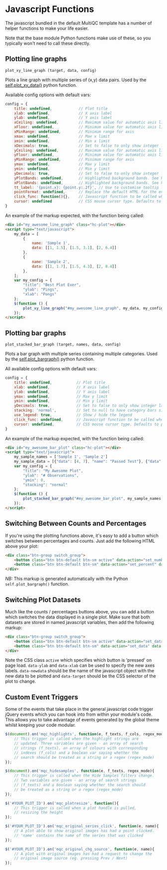 # Javascript Functions
The javascript bundled in the default MultiQC template has a number of
helper functions to make your life easier.

Note that the base module Python functions make use of these, so
you typically won't need to call these directly.

## Plotting line graphs
`plot_xy_line_graph (target, data, config)`

Plots a line graph with multiple series of (x,y) data pairs. Used by
the [self.plot_xy_data()](CONTRIBUTING.md#selfplot_xy_data-data-config)
python function.

Available config options with default vars:
```javascript
config = {
    title: undefined,            // Plot title
    xlab: undefined,             // X axis label
    ylab: undefined,             // Y axis label
    xCeiling: undefined,         // Maximum value for automatic axis limit (good for percentages)
    xFloor: undefined,           // Minimum value for automatic axis limit
    xMinRange: undefined,        // Minimum range for axis
    xmax: undefined,             // Max x limit
    xmin: undefined,             // Min x limit
    xDecimals: true,             // Set to false to only show integer labels
    yCeiling: undefined,         // Maximum value for automatic axis limit (good for percentages)
    yFloor: undefined,           // Minimum value for automatic axis limit
    yMinRange: undefined,        // Minimum range for axis
    ymax: undefined,             // Max y limit
    ymin: undefined,             // Min y limit
    yDecimals: true,             // Set to false to only show integer labels
    yPlotBands: undefined,       // Highlighted background bands. See http://api.highcharts.com/highcharts#yAxis.plotBands
    xPlotBands: undefined,       // Highlighted background bands. See http://api.highcharts.com/highcharts#xAxis.plotBands
    tt_label: '{point.x}: {point.y:.2f}', // Use to customise tooltip label, eg. '{point.x} base pairs'
    pointFormat: undefined,      // Replace the default HTML for the entire tooltip label
    click_func: function(){},    // Javascript function to be called when a point is clicked
    cursor: undefined            // CSS mouse cursor type. Defaults to pointer when 'click_func' specified
}
```

An example of the markup expected, with the function being called:
```html
<div id="my_awesome_line_graph" class="hc-plot"></div>
<script type="text/javascript">
    my_data = [
        {
            name: 'Sample 1',
            data: [[1, 1.5], [1.5, 3.1], [2, 6.4]]
        },
        {
            name: 'Sample 2',
            data: [[1, 1.7], [1.5, 4.3], [2, 8.4]]
        },
    ];
    var my_config = {
        "title": "Best Plot Ever",
        "ylab": "Pings",
        "xlab": "Pongs"
    };
    $(function () {
        plot_xy_line_graph("#my_awesome_line_graph", my_data, my_config);
    });
</script>
```

## Plotting bar graphs
`plot_stacked_bar_graph (target, names, data, config)`

Plots a bar graph with multiple series containing multiple categories.
Used by the [self.plot_bargraph()](CONTRIBUTING.md#selfplot_bargraph-data-cats-config)
python function.

All available config options with default vars:
```javascript
config = {
    title: undefined,           // Plot title
    xlab: undefined,            // X axis label
    ylab: undefined,            // Y axis label
    ymax: undefined,            // Max y limit
    ymin: undefined,            // Min y limit
    yDecimals: true,            // Set to false to only show integer labels
    stacking: 'normal',         // Set to null to have category bars side by side (None in python)
    use_legend: true,           // Show / hide the legend
    click_func: undefined,      // Javascript function to be called when a point is clicked
    cursor: undefined,          // CSS mouse cursor type. Defaults to pointer when 'click_func' specified
}
```

An example of the markup expected, with the function being called:
```html
<div id="my_awesome_bar_plot" class="hc-plot"></div>
<script type="text/javascript">
    my_sample_names = ['Sample 1', 'Sample 2']
    my_sample_data = [{"data": [4, 7], "name": "Passed Test"}, {"data": [2, 3], "name": "Failed Test"}]
    var my_config = {
        "title": "My Awesome Plot",
        "ylab": "# Observations",
        "ymin": 0,
        "stacking": "normal"
    };
    $(function () {
        plot_stacked_bar_graph("#my_awesome_bar_plot", my_sample_names, my_sample_data, my_config);
    });
</script>
```

## Switching Between Counts and Percentages
If you're using the plotting functions above, it's easy to add a button which
switches between percentages and counts. Just add the following HTML above
your plot:
```html
<div class="btn-group switch_group">
    <button class="btn btn-default btn-sm active" data-action="set_numbers" data-target="#my_plot">Counts</button>
    <button class="btn btn-default btn-sm" data-action="set_percent" data-target="#my_plot">Percentages</button>
</div>
```
_NB:_ This markup is generated automatically with the Python `self.plot_bargraph()` function.



## Switching Plot Datasets
Much like the counts / percentages buttons above, you can add a button which
switches the data displayed in a single plot. Make sure that both datasets
are stored in named javascript variables, then add the following markup:
```html
<div class="btn-group switch_group">
    <button class="btn btn-default btn-sm active" data-action="set_data" data-ylab="First Data" data-newdata="data_var_1" data-target="#my_plot">Data 1</button>
    <button class="btn btn-default btn-sm" data-action="set_data" data-ylab="Second Data" data-newdata="data_var_2" data-target="#my_plot">Data 2</button>
</div>
```
Note the CSS class `active` which specifies which button is 'pressed' on page load.
`data-ylab` and `data-xlab` can be used to specify the new axes labels.
`data-newdata` should be the name of the javascript object with the new data
to be plotted and `data-target` should be the CSS selector of the plot to change.

## Custom Event Triggers
Some of the events that take place in the general javascript
code trigger jQuery events which you can hook into from within your
module's code. This allows you to take advantage of events generated
by the global theme whilst keeping your code modular.

```javascript
$(document).on('mqc_highlights', function(e, f_texts, f_cols, regex_mode){
    // This trigger is called when the highlight strings are
    // updated. Three variables are given - an array of search
    // strings (f_texts), an array of colours with corresponding
    // indexes (f_cols) and a boolean var saying whether the
    // search should be treated as a string or a regex (regex_mode)
});

$(document).on('mqc_hidesamples', function(e, f_texts, regex_mode){
    // This trigger is called when the Hide Samples filters change.
    // Two variables are given - an array of search strings
    // (f_texts) and a boolean saying whether the search should
    // be treated as a string or a regex (regex_mode)
});

$('#YOUR_PLOT_ID').on('mqc_plotresize', function(){
    // This trigger is called when a plot handle is pulled,
    // resizing the height
});

$('#YOUR_PLOT_ID').on('mqc_original_series_click', function(e, name){
    // A plot able to show original images has had a point clicked.
    // 'name' contains the name of the series that was clicked
});

$('#YOUR_PLOT_ID').on('mqc_original_chg_source', function(e, name){
    // A plot with original images has had a request to change the
    // original image source (eg. pressing Prev / Next)
});
```